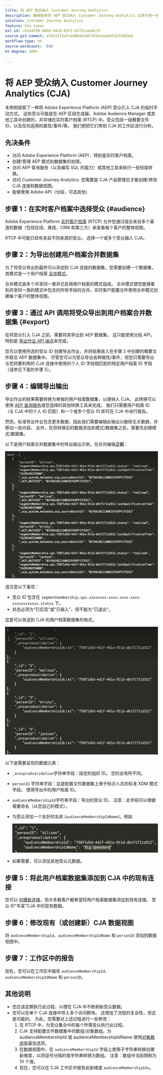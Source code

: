```yaml
---
title: 将 AEP 受众纳入 Customer Journey Analytics
description: 解释如何将 AEP 受众纳入 Customer Journey Analytics 以进行进一步分析。
solution: Customer Journey Analytics
feature: Use Cases
exl-id: cb5a4f98-9869-4410-8df2-b2f2c1ee8c57
source-git-commit: af9113f3afced902b385747bceaa9e51b72d83e6
workflow-type: ht
source-wordcount: '936'
ht-degree: 100%

---
```


# 将 AEP 受众纳入 Customer Journey Analytics (CJA)

本用例探索了一种将 Adobe Experience Platform (AEP) 受众引入 CJA 的临时手动方式。 这些受众可能是在 AEP 区段生成器、Adobe Audience Manager 或其他工具中创建的，并存储在实时客户档案 (RTCP) 中。受众包括一组概要文件 ID，以及任何适用的属性/事件/等。 我们想把它们带到 CJA 的工作区进行分析。

## 先决条件

* 访问 Adobe Experience Platform (AEP)，特别是实时客户档案。
* 创建/管理 AEP 模式和数据集的权限。
* 访问 AEP 查询服务（以及编写 SQL 的能力）或其他工具来执行一些轻度转换。
* 访问 Customer Journey Analytics. 您需要是 CJA 产品管理员才能创建/修改 CJA 连接和数据视图。
* 能够使用 Adobe API（分段，可选其他）

## 步骤 1：在实时客户档案中选择受众 {#audience}

Adobe Experience Platform [实时客户档案](https://experienceleague.adobe.com/docs/experience-platform/profile/home.html?lang=zh-Hans?lang=cn) (RTCP) 允许您通过组合来自多个渠道的数据（包括在线、离线、CRM 和第三方）来查看每个客户的整体视图。

RTCP 中可能已经有来自不同来源的受众。 选择一个或多个受众融入 CJA。

## 步骤 2：为导出创建用户档案合并数据集

为了将受众导出到最终可以添加到 CJA 连接的数据集，您需要创建一个数据集，其模式是一个用户档案 [合并模式](https://experienceleague.adobe.com/docs/experience-platform/profile/union-schemas/union-schema.html?lang=zh-Hans?lang=cn#understanding-union-schemas)。

合并模式由多个共享同一类并已启用用户档案的模式组成。 合并模式使您能够看到共享同一类的模式中包含的所有字段的合并。实时客户配置文件使用合并模式创建每个客户的整体视图。

## 步骤 3：通过 API 调用将受众导出到用户档案合并数据集 {#export}

在将受众引入 CJA 之前，需要将其导出到 AEP 数据集。 这只能使用分段 API，特别是 [导出作业 API 端点](https://experienceleague.adobe.com/docs/experience-platform/segmentation/api/export-jobs.html?lang=zh-Hans?lang=cn)来完成。

您可以使用所选的受众 ID 创建导出作业，并将结果放入在步骤 2 中创建的概要文件联合 AEP 数据集中。 尽管您可以为受众导出各种属性/事件，但您只需要导出与您将要利用的 CJA 连接中使用的个人 ID 字段相匹配的特定用户档案 ID 字段（请参见下面的步骤 5）。

## 步骤 4：编辑导出输出

导出作业的结果需要转换为单独的用户档案数据集，以便纳入 CJA。  此转换可以使用 [AEP 查询服务](https://experienceleague.adobe.com/docs/experience-platform/query/home.html?lang=zh-Hans?lang=cn)或您选择的其他转换工具来完成。 我们只需要用户档案 ID（与 CJA 中的个人 ID 匹配）和一个或多个受众 ID 即可在 CJA 中进行报告。

然而，标准导出作业包含更多数据，因此我们需要编辑此输出以删除无关数据，并移动一些内容。  此外，在将转换后的数据添加到模式/数据集之前，需要先创建模式/数据集。

以下是用户档案合并数据集中的导出输出示例，在任何编辑&#x200B;**之前**：

![未编辑输出](../assets/export-unedited.png)

请注意以下事项：

* 受众 ID 包含在 `segmentmembership.ups.xxxxxxxx-xxxx-xxxx-xxxx-xxxxxxxxxxxx.status` 下。
* 状态必须为“已实现”或“已输入”，但不能为“已退出”。

这是可以发送到 CJA 的用户档案数据集的格式。

![已编辑输出](../assets/export-edited.png)

以下是需要呈现的数据元素：

* `_aresprodvalidation`字符串字段：指您的组织 ID。 您的会有所不同。
* `personID` 字符串字段：这是配置文件数据集上用于标识人员的标准 XDM 模式字段。 使用导出中的用户档案 ID。
* `audienceMembershipId`字符串字段：导出的受众 ID。  注意：此字段可以根据需要命名（从您自己的模式）。
* 为受众添加一个友好的名称 (`audienceMembershipIdName`)，例如

   ![友好的受众名称](../assets/audience-name.png)

* 如果需要，可以添加其他受众元数据。

## 步骤 5：将此用户档案数据集添加到 CJA 中的现有连接

您可以 [创建新连接](/help/connections/create-connection.md)，但大多数客户都希望将用户档案数据集添加到现有连接。 受众 ID“丰富”CJA 中的现有数据。

## 步骤 6：修改现有（或创建新）CJA 数据视图

将 `audienceMembershipId`、`audienceMembershipIdName` 和 `personID` 添加到数据视图中。

## 步骤 7：工作区中的报告

现在，您可以在工作区中报告 `audienceMembershipId`、`audienceMembershipIdName` 和 `personID`。

## 其他说明

* 您应该定期执行此过程，以便在 CJA 中不断刷新受众数据。
* 您可以在单个 CJA 连接中导入多个访问群体。 这增加了流程的复杂性，但这是可能的。 为此，您需要对上述过程进行一些修改：
   1. 在 RTCP 中，为受众集合中的每个所需受众执行此过程。
   1. CJA 支持配置文件数据集中的数组/对象数组。为 audienceMembershipId 或 audienceMembershipIdName 使用[对象数组](https://experienceleague.adobe.com/docs/analytics-platform/using/cja-usecases/complex-data/object-arrays.html?lang=zh-Hans)是最佳选项。
   1. 在数据视图中，在 `audienceMembershipId` 字段上使用子字符串转换创建新维度，以将逗号分隔的值字符串转换为数组。 注意：数组中当前限制为 10 个值。
   1. 现在，您可以在 CJA 工作区中报告此新维度 `audienceMembershipIds`。
